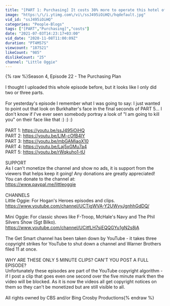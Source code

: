 ```yaml
---
title: "[PART 1: Purchasing] It costs 30% more to operate this hotel of yours! - Hogan's Heroes 4x22"
image: "https:\/\/i.ytimg.com\/vi\/ssJ495iOiHQ\/hqdefault.jpg"
vid_id: "ssJ495iOiHQ"
categories: "People-Blogs"
tags: ["[PART","Purchasing]","costs"]
date: "2021-07-03T14:23:17+03:00"
vid_date: "2020-11-08T11:00:09Z"
duration: "PT4M57S"
viewcount: "187521"
likeCount: "985"
dislikeCount: "25"
channel: "Little Oggie"
---
```

{% raw %}Season 4, Episode 22 - The Purchasing Plan<br /><br />I thought I uploaded this whole episode before, but it looks like I only did two or three parts.<br /><br />For yesterday's episode I remember what I was going to say: I just wanted to point out that look on Burkhalter's face in the final seconds of PART 5... I don't know if I've ever seen somebody portray a look of &quot;I am going to kill you&quot; on their face like that :) :) :) <br /><br />PART 1: <a rel="nofollow" target="blank" href="https://youtu.be/ssJ495iOiHQ">https://youtu.be/ssJ495iOiHQ</a><br />PART 2: <a rel="nofollow" target="blank" href="https://youtu.be/LlM-cOfB4lY">https://youtu.be/LlM-cOfB4lY</a><br />PART 3: <a rel="nofollow" target="blank" href="https://youtu.be/mbGAMiaoX10">https://youtu.be/mbGAMiaoX10</a><br />PART 4: <a rel="nofollow" target="blank" href="https://youtu.be/Laj5xGMu7a4">https://youtu.be/Laj5xGMu7a4</a><br />PART 5: <a rel="nofollow" target="blank" href="https://youtu.be/rWqkuho1-tU">https://youtu.be/rWqkuho1-tU</a><br /><br />SUPPORT<br />As I can't monetize the channel and show no ads, it is support from the viewers that helps keep it going!  Any donations are greatly appreciated!<br />You can donate to the channel at:  <br /><a rel="nofollow" target="blank" href="https://www.paypal.me/littleoggie">https://www.paypal.me/littleoggie</a><br /><br />CHANNELS<br />Little Oggie: For Hogan's Heroes episodes and clips.<br /><a rel="nofollow" target="blank" href="https://www.youtube.com/channel/UCTigWVA-Y2UWvyJgnhhGdDQ/">https://www.youtube.com/channel/UCTigWVA-Y2UWvyJgnhhGdDQ/</a><br /><br />Mini Oggie: For classic shows like F-Troop, McHale's Navy and The Phil Silvers Show (Sgt Bilko).<br /><a rel="nofollow" target="blank" href="https://www.youtube.com/channel/UCitfLH7siEQQGYu1gN2s8jA">https://www.youtube.com/channel/UCitfLH7siEQQGYu1gN2s8jA</a><br /><br />The Get Smart channel has been taken down by YouTube - it takes three copyright strikes for YouTube to shut down a channel and Warner Brothers filed 11 at once.<br /><br />WHY ARE THESE ONLY 5 MINUTE CLIPS?  CAN'T YOU POST A FULL EPISODE?<br />Unfortunately these episodes are part of the YouTube copyright algorithm - if I post a clip that goes even one second over the five minute mark then the video will be blocked.  As it is now the videos all get copyright notices on them so they can't be monetized but are still visible to all.<br /><br />All rights owned by CBS and/or Bing Crosby Productions{% endraw %}
